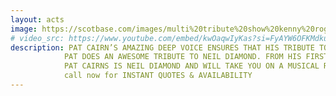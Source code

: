 ```yaml
---
layout: acts
image: https://scotbase.com/images/multi%20tribute%20show%20kenny%20rogers%20-%20neil%20diamond.jpg
# video_src: https://www.youtube.com/embed/kwOaqwIyKas?si=FyAYW6OFKMdkuAjb
description: PAT CAIRN’S AMAZING DEEP VOICE ENSURES THAT HIS TRIBUTE TO KENNY ROGERS IS AUTHENTIC YOU’LL BELIEVE YOU ARE LISTENING TO THE REAL THING.  HIS APPEARANCE ON STARS IN THEIR EYE’S  SECURED PAT HIS PLACE AS THE COUNTRY’S  LEADING KENNY  ROGERS TRIBUTE.<hr>
            PAT DOES AN AWESOME TRIBUTE TO NEIL DIAMOND. FROM HIS FIRST SONG PAT COMMANDS THE STAGE WITH SUCH POWER AND RAW  EMOTION ENSURING EACH SONG CAPTURES YOUR HEART AND LEAVES YOU EAGER FOR THE NEXT.  <hr>
            PAT CAIRNS IS NEIL DIAMOND AND WILL TAKE YOU ON A MUSICAL ROLLER COASTER OF ALL THE SONGS YOU LOVE TO HEAR, FROM AMERICA TO HELLO AGAIN.  <hr>
            call now for INSTANT QUOTES & AVAILABILITY
---
```

